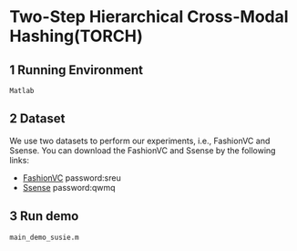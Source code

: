 # Two-Step Hierarchical Cross-Modal Hashing(TORCH)
## 1 Running Environment
    Matlab
## 2 Dataset
We use two datasets to perform our experiments, i.e., FashionVC and Ssense. You can download the FashionVC and Ssense by the following links:
* [FashionVC](https://pan.baidu.com/s/1VZwdU8MhWkvVmpMjrFJktw) password:sreu
* [Ssense](https://pan.baidu.com/s/1RZsSZY5pY2GSAQEu5ciqAw)  password:qwmq
## 3 Run demo
    main_demo_susie.m

